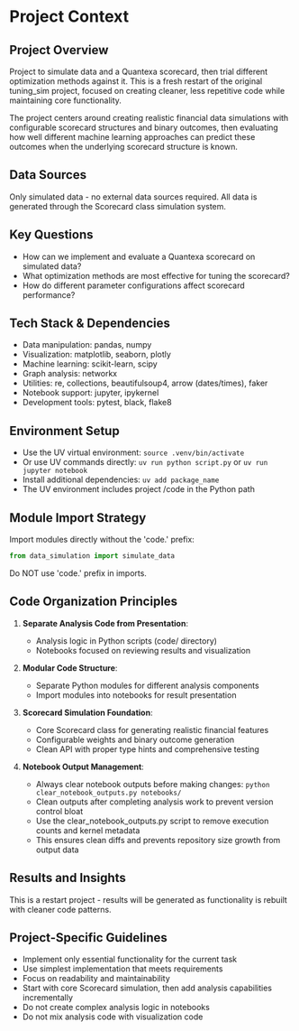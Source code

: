 # Project Context

## Project Overview
Project to simulate data and a Quantexa scorecard, then trial different optimization methods against it. This is a fresh restart of the original tuning_sim project, focused on creating cleaner, less repetitive code while maintaining core functionality.

The project centers around creating realistic financial data simulations with configurable scorecard structures and binary outcomes, then evaluating how well different machine learning approaches can predict these outcomes when the underlying scorecard structure is known.

## Data Sources
Only simulated data - no external data sources required. All data is generated through the Scorecard class simulation system.

## Key Questions
- How can we implement and evaluate a Quantexa scorecard on simulated data?
- What optimization methods are most effective for tuning the scorecard?
- How do different parameter configurations affect scorecard performance?

## Tech Stack & Dependencies
- Data manipulation: pandas, numpy
- Visualization: matplotlib, seaborn, plotly
- Machine learning: scikit-learn, scipy
- Graph analysis: networkx
- Utilities: re, collections, beautifulsoup4, arrow (dates/times), faker
- Notebook support: jupyter, ipykernel
- Development tools: pytest, black, flake8

## Environment Setup
- Use the UV virtual environment: `source .venv/bin/activate`
- Or use UV commands directly: `uv run python script.py` or `uv run jupyter notebook`
- Install additional dependencies: `uv add package_name`
- The UV environment includes project /code in the Python path

## Module Import Strategy
Import modules directly without the 'code.' prefix:
```python
from data_simulation import simulate_data
```
Do NOT use 'code.' prefix in imports.

## Code Organization Principles
1. **Separate Analysis Code from Presentation**:
   - Analysis logic in Python scripts (code/ directory)
   - Notebooks focused on reviewing results and visualization

2. **Modular Code Structure**:
   - Separate Python modules for different analysis components
   - Import modules into notebooks for result presentation

3. **Scorecard Simulation Foundation**:
   - Core Scorecard class for generating realistic financial features
   - Configurable weights and binary outcome generation
   - Clean API with proper type hints and comprehensive testing

4. **Notebook Output Management**:
   - Always clear notebook outputs before making changes: `python clear_notebook_outputs.py notebooks/`
   - Clean outputs after completing analysis work to prevent version control bloat
   - Use the clear_notebook_outputs.py script to remove execution counts and kernel metadata
   - This ensures clean diffs and prevents repository size growth from output data

## Results and Insights
This is a restart project - results will be generated as functionality is rebuilt with cleaner code patterns.

## Project-Specific Guidelines
- Implement only essential functionality for the current task
- Use simplest implementation that meets requirements  
- Focus on readability and maintainability
- Start with core Scorecard simulation, then add analysis capabilities incrementally
- Do not create complex analysis logic in notebooks
- Do not mix analysis code with visualization code
